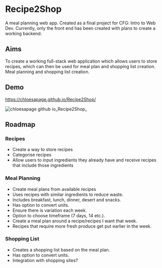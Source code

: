 # Recipe2Shop
A meal planning web app. Created as a final project for CFG: Intro to Web Dev. Currently, only the front end has been created with plans to create a working backend.

## Aims

To create a working full-stack web application which allows users to store recipes, which can then be used for meal plan and shopping list creation. 
Meal planning and shopping list creation. 

## Demo

https://chloesapage.github.io/Recipe2Shop/

![chloesapage github io_Recipe2Shop_](https://github.com/ChloeSAPage/Recipe2Shop/assets/135153095/42ab8db4-aa80-4bd8-ae52-f48891086c90)

## Roadmap 

### Recipes
- Create a way to store recipes
- Categorise recipes
- Allow users to input ingredients they already have and receive recipes that include those ingredients

### Meal Planning
- Create meal plans from available recipes
- Uses recipes with similar ingredients to reduce waste.
- Includes breakfast, lunch, dinner, desert and snacks.
- Has option to convert units.
- Ensure there is variation each week.
- Option to choose timeframe (7 days, 14 etc.).
- Create a meal plan around a recipe/recipes I want that week.
- Recipes that require more fresh produce get put earlier in the week.

### Shopping List

- Creates a shopping list based on the meal plan.
- Has option to convert units.
- Integration with shopping sites?

